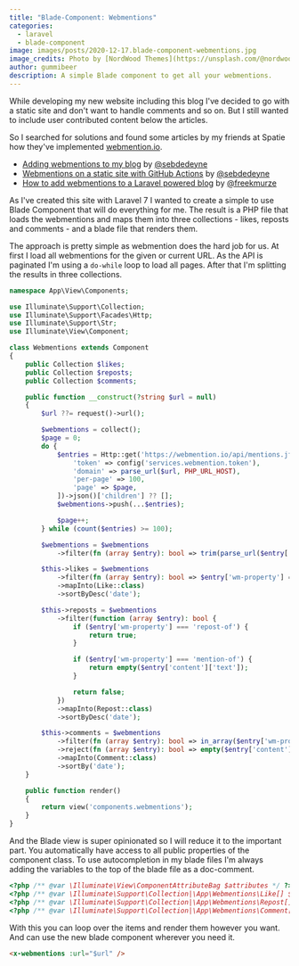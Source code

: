 ```yaml
---
title: "Blade-Component: Webmentions"
categories:
  - laravel
  - blade-component
image: images/posts/2020-12-17.blade-component-webmentions.jpg
image_credits: Photo by [NordWood Themes](https://unsplash.com/@nordwood) on [Unsplash](https://unsplash.com/photos/yyMJNPgQ-X8)
author: gummibeer
description: A simple Blade component to get all your webmentions.
---
```


While developing my new website including this blog I've decided to go with a static site and don't want to handle comments and so on.
But I still wanted to include user contributed content below the articles.

So I searched for solutions and found some articles by my friends at Spatie how they've implemented [webmention.io](https://webmention.io/).

- [Adding webmentions to my blog](https://sebastiandedeyne.com/adding-webmentions-to-my-blog/) by [@sebdedeyne](https://twitter.com/sebdedeyne)
- [Webmentions on a static site with GitHub Actions](https://sebastiandedeyne.com/webmentions-on-a-static-site-with-github-actions/) by [@sebdedeyne](https://twitter.com/sebdedeyne)
- [How to add webmentions to a Laravel powered blog](https://freek.dev/1406-how-to-add-webmentions-to-a-laravel-powered-blog) by [@freekmurze](https://twitter.com/freekmurze)

As I've created this site with Laravel 7 I wanted to create a simple to use Blade Component that will do everything for me.
The result is a PHP file that loads the webmentions and maps them into three collections - likes, reposts and comments - and a blade file that renders them.

The approach is pretty simple as webmention does the hard job for us.
At first I load all webmentions for the given or current URL.
As the API is paginated I'm using a `do-while` loop to load all pages.
After that I'm splitting the results in three collections.

```php app/View/Components/Webmentions.php
namespace App\View\Components;

use Illuminate\Support\Collection;
use Illuminate\Support\Facades\Http;
use Illuminate\Support\Str;
use Illuminate\View\Component;

class Webmentions extends Component
{
    public Collection $likes;
    public Collection $reposts;
    public Collection $comments;

    public function __construct(?string $url = null)
    {
        $url ??= request()->url();

        $webmentions = collect();
        $page = 0;
        do {
            $entries = Http::get('https://webmention.io/api/mentions.jf2', [
                'token' => config('services.webmention.token'),
                'domain' => parse_url($url, PHP_URL_HOST),
                'per-page' => 100,
                'page' => $page,
            ])->json()['children'] ?? [];
            $webmentions->push(...$entries);

            $page++;
        } while (count($entries) >= 100);

        $webmentions = $webmentions
            ->filter(fn (array $entry): bool => trim(parse_url($entry['wm-target'], PHP_URL_PATH), '/') === trim(parse_url($url, PHP_URL_PATH), '/'));

        $this->likes = $webmentions
            ->filter(fn (array $entry): bool => $entry['wm-property'] === 'like-of')
            ->mapInto(Like::class)
            ->sortByDesc('date');

        $this->reposts = $webmentions
            ->filter(function (array $entry): bool {
                if ($entry['wm-property'] === 'repost-of') {
                    return true;
                }

                if ($entry['wm-property'] === 'mention-of') {
                    return empty($entry['content']['text']);
                }

                return false;
            })
            ->mapInto(Repost::class)
            ->sortByDesc('date');

        $this->comments = $webmentions
            ->filter(fn (array $entry): bool => in_array($entry['wm-property'], ['mention-of', 'in-reply-to']))
            ->reject(fn (array $entry): bool => empty($entry['content']['text']))
            ->mapInto(Comment::class)
            ->sortBy('date');
    }

    public function render()
    {
        return view('components.webmentions');
    }
}
```

And the Blade view is super opinionated so I will reduce it to the important part.
You automatically have access to all public properties of the component class.
To use autocompletion in my blade files I'm always adding the variables to the top of the blade file as a doc-comment.

```php resources/views/components/webmentions.blade.php
<?php /** @var \Illuminate\View\ComponentAttributeBag $attributes */ ?>
<?php /** @var \Illuminate\Support\Collection|\App\Webmentions\Like[] $likes */ ?>
<?php /** @var \Illuminate\Support\Collection|\App\Webmentions\Repost[] $reposts */ ?>
<?php /** @var \Illuminate\Support\Collection|\App\Webmentions\Comment[] $comments */ ?>
```

With this you can loop over the items and render them however you want.
And can use the new blade component wherever you need it.

```html
<x-webmentions :url="$url" />
```
